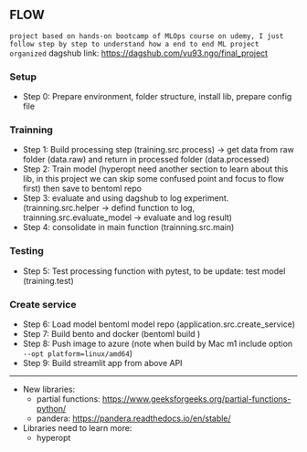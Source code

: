 ## FLOW
`project based on hands-on bootcamp of MLOps course on udemy, I just follow step by step to understand how a end to end ML project organized`
dagshub link: https://dagshub.com/vu93.ngo/final_project
### Setup
- Step 0: Prepare environment, folder structure, install lib, prepare config file
### Trainning
- Step 1: Build processing step (training.src.process) -> get data from raw folder (data.raw) and return in processed folder (data.processed)
- Step 2: Train model (hyperopt need another section to learn about this lib, in this project we can skip some confused point and focus to flow first) then save to bentoml repo
- Step 3: evaluate and using dagshub to log experiment. (trainning.src.helper -> defind function to log, trainning.src.evaluate_model -> evaluate and log result)
- Step 4: consolidate in main function (trainning.src.main)
### Testing
- Step 5: Test processing function with pytest, to be update: test model (training.test)
### Create service
- Step 6: Load model bentoml model repo (application.src.create_service)
- Step 7: Build bento and docker (bentoml build )
- Step 8: Push image to azure (note when build by Mac m1 include option `--opt platform=linux/amd64`)
- Step 9: Build streamlit app from above API
----
- New libraries:
    - partial functions: https://www.geeksforgeeks.org/partial-functions-python/
    - pandera: https://pandera.readthedocs.io/en/stable/
- Libraries need to learn more:
    - hyperopt